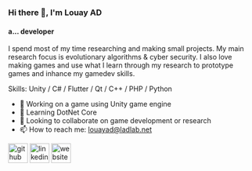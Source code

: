 ### Hi there 👋, I'm Louay AD
#### a... developer
I spend most of my time researching and making small projects. My main research focus is evolutionary algorithms & cyber security. I also love making games and use what I learn through my research to prototype games and inhance my gamedev skills.

Skills: Unity / C# / Flutter / Qt / C++ / PHP / Python

- 🔭 Working on a game using Unity game engine
- 🌱 Learning DotNet Core 
- 👯 Looking to collaborate on game development or research 
- 📫 How to reach me: louayad@ladlab.net 


[<img src='https://cdn.jsdelivr.net/npm/simple-icons@3.0.1/icons/github.svg' alt='github' height='40'>](https://github.com/https://github.com/louayad)  [<img src='https://cdn.jsdelivr.net/npm/simple-icons@3.0.1/icons/linkedin.svg' alt='linkedin' height='40'>](https://www.linkedin.com/in/linkedin.com/in/louayad/)  [<img src='https://cdn.jsdelivr.net/npm/simple-icons@3.0.1/icons/icloud.svg' alt='website' height='40'>](ladlab.net)  



<!---
LouayAD/LouayAD is a ✨ special ✨ repository because its `README.md` (this file) appears on your GitHub profile.
You can click the Preview link to take a look at your changes.
--->
